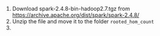 1. Download spark-2.4.8-bin-hadoop2.7.tgz from https://archive.apache.org/dist/spark/spark-2.4.8/
2. Unzip the file and move it to the folder `rooted_hom_count`
3. 